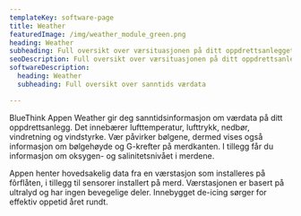 ```yaml
---
templateKey: software-page
title: Weather
featuredImage: /img/weather_module_green.png
heading: Weather
subheading: Full oversikt over værsituasjonen på ditt oppdrettsanlegget
seoDescription: Full oversikt over værsituasjonen på ditt oppdrettsanlegget 
softwareDescription: 
  heading: Weather
  subheading: Full oversikt over sanntids værdata

---
```


BlueThink Appen Weather gir deg sanntidsinformasjon om værdata på ditt oppdrettsanlegg. Det innebærer lufttemperatur, lufttrykk, nedbør, vindretning og vindstyrke. Vær påvirker bølgene, dermed vises også informasjon om bølgehøyde og G-krefter på merdkanten. I tillegg får du informasjon om oksygen- og salinitetsnivået i merdene. 

Appen henter hovedsakelig data fra en værstasjon som installeres på fôrflåten, i tillegg til sensorer installert på merd. Værstasjonen er basert på ultralyd og har ingen bevegelige deler. Innebygget de-icing sørger for effektiv oppetid året rundt. 
